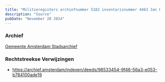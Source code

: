 ```yaml
---
title: "Militieregisters archiefnummer 5182 inventarisnummer 4463 Jan Francies Hofman 11-04-1907 "
description: "Source"
pubDate: "November 20 2024"
---
```


### Archief
[Gemeente Amsterdam Stadsarchief](https://archief.amsterdam/)

### Rechtstreekse Verwijzingen
- https://archief.amsterdam/indexen/deeds/98533454-9f46-56a3-e053-b784100ade19